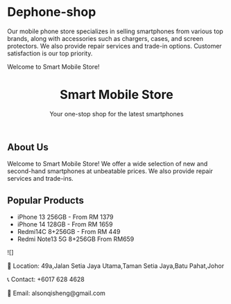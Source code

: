 # Dephone-shop
Our mobile phone store specializes in selling smartphones from various top brands, along with accessories such as chargers, cases, and screen protectors. We also provide repair services and trade-in options. Customer satisfaction is our top priority.

Welcome to Smart Mobile Store!


  <link rel="stylesheet" href="style.css">
</head>
<body>
  <header>
    <h1>Smart Mobile Store</h1>
    <p>Your one-stop shop for the latest smartphones</p>
  </header>

  <section class="about">
    <h2>About Us</h2>
    <p>Welcome to Smart Mobile Store! We offer a wide selection of new and second-hand smartphones at unbeatable prices. We also provide repair services and trade-ins.</p>
  </section>

  <section class="products">
    <h2>Popular Products</h2>
    <ul>
      <li>iPhone 13 256GB - From RM 1379</li>
      <li>iPhone 14 128GB - From RM 1659</li>
      <li>Redmi14C 8+256GB - From RM 449</li>
      <li>Redmi Note13 5G 8+256GB From RM659</li>
      </ul>
    ![]
  </section>

  <footer>
    <p>📍 Location: 49a,Jalan Setia Jaya Utama,Taman Setia Jaya,Batu Pahat,Johor</p>
    <p>📞 Contact: +6017 628 4628</p>
    <p>📧 Email: alsonqisheng@gmail.com</p>
  </footer>

